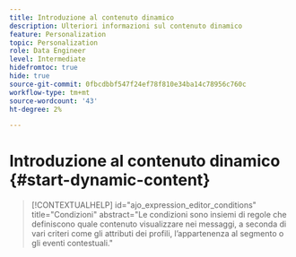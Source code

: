 ```yaml
---
title: Introduzione al contenuto dinamico
description: Ulteriori informazioni sul contenuto dinamico
feature: Personalization
topic: Personalization
role: Data Engineer
level: Intermediate
hidefromtoc: true
hide: true
source-git-commit: 0fbcdbbf547f24ef78f810e34ba14c78956c760c
workflow-type: tm+mt
source-wordcount: '43'
ht-degree: 2%

---
```



# Introduzione al contenuto dinamico {#start-dynamic-content}

>[!CONTEXTUALHELP]
>id="ajo_expression_editor_conditions"
>title="Condizioni"
>abstract="Le condizioni sono insiemi di regole che definiscono quale contenuto visualizzare nei messaggi, a seconda di vari criteri come gli attributi dei profili, l’appartenenza al segmento o gli eventi contestuali."
